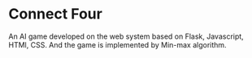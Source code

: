 # Connect Four

An AI game developed on the web system based on Flask, Javascript, HTMl, CSS. And the game is implemented by Min-max algorithm.

